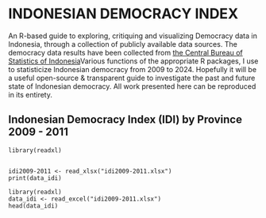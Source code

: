# INDONESIAN DEMOCRACY INDEX 

An R-based guide to exploring, critiquing and visualizing Democracy data in Indonesia, through a collection of publicly available data sources. The democracy data results have been collected from [the Central Bureau of Statistics of Indonesia](https://www.bps.go.id/id/statistics-table?subject=528/)Various functions of the appropriate R packages, I use to statisticize Indonesian democracy from 2009 to 2024.
Hopefully it will be a useful open-source & transparent guide to investigate the past and future state of Indonesian democracy. All work presented here can be reproduced in its entirety.

## Indonesian Democracy Index (IDI) by Province 2009 - 2011

```{r}
library(readxl)


idi2009-2011 <- read_xlsx("idi2009-2011.xlsx")
print(data_idi)

```

```{r}
library(readxl)
data_idi <- read_excel("idi2009-2011.xlsx")
head(data_idi)
